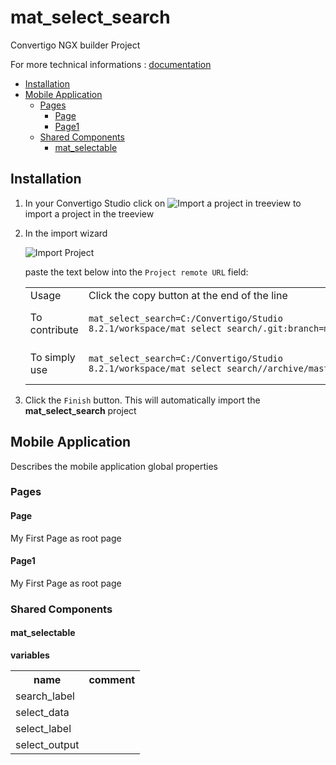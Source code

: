 


# mat_select_search

Convertigo NGX builder Project


For more technical informations : [documentation](./project.md)

- [Installation](#installation)
- [Mobile Application](#mobile-application)
    - [Pages](#pages)
        - [Page](#page)
        - [Page1](#page1)
    - [Shared Components](#shared-components)
        - [mat_selectable](#mat_selectable)


## Installation

1. In your Convertigo Studio click on ![](https://github.com/convertigo/convertigo/blob/develop/eclipse-plugin-studio/icons/studio/project_import.gif?raw=true "Import a project in treeview") to import a project in the treeview
2. In the import wizard

   ![](https://github.com/convertigo/convertigo/blob/develop/eclipse-plugin-studio/tomcat/webapps/convertigo/templates/ftl/project_import_wzd.png?raw=true "Import Project")
   
   paste the text below into the `Project remote URL` field:
   <table>
     <tr><td>Usage</td><td>Click the copy button at the end of the line</td></tr>
     <tr><td>To contribute</td><td>

     ```
     mat_select_search=C:/Convertigo/Studio 8.2.1/workspace/mat_select_search/.git:branch=master
     ```
     </td></tr>
     <tr><td>To simply use</td><td>

     ```
     mat_select_search=C:/Convertigo/Studio 8.2.1/workspace/mat_select_search//archive/master.zip
     ```
     </td></tr>
    </table>
3. Click the `Finish` button. This will automatically import the __mat_select_search__ project


## Mobile Application

Describes the mobile application global properties

### Pages

#### Page

My First Page as root page

#### Page1

My First Page as root page

### Shared Components

#### mat_selectable

**variables**

<table>
<tr>
<th>name</th><th>comment</th>
</tr>
<tr>
<td>search_label</td><td></td>
</tr>
<tr>
<td>select_data</td><td></td>
</tr>
<tr>
<td>select_label</td><td></td>
</tr>
<tr>
<td>select_output</td><td></td>
</tr>
</table>



